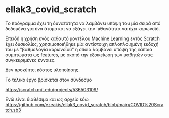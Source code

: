 # ellak3_covid_scratch

Το πρόγραμμα έχει τη δυνατότητα να λαμβάνει υπόψη του μία σειρά από δεδομένα για ένα άτομο και να εξάγει την πιθανότητα να έχει κορωνοϊό.

Επειδή η χρήση ενός καθαυτό μοντέλου Machine Learning εντός Scratch έχει δυσκολίες, χρησιμοποιήθηκε μία αντίστοιχη απλοπλοιημένη εκδοχή του με "βαθμολογία κορωνοϊού" η οποία λαμβάνει υπόψη της κάποια συμπτώματα ως features, με σκοπό την εξοικείωση των μαθητών στις συγκεκριμένες έννοιες.

Δεν προκύπτει κόστος υλοποίησης.

Το τελικό έργο βρίσκεται στον σύνδεσμο

https://scratch.mit.edu/projects/536503109/

Ενώ είναι διαθέσιμο και ως αρχείο εδώ https://github.com/ezeakis/ellak3_covid_scratch/blob/main/COVID%20Scratch.sb3
